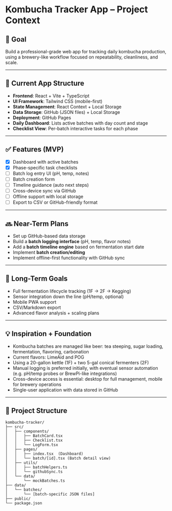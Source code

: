 # Kombucha Tracker App – Project Context

## 🎯 Goal

Build a professional-grade web app for tracking daily kombucha production, using a brewery-like workflow focused on repeatability, cleanliness, and scale.

---

## 🧱 Current App Structure

- **Frontend**: React + Vite + TypeScript
- **UI Framework**: Tailwind CSS (mobile-first)
- **State Management**: React Context + Local Storage
- **Data Storage**: GitHub (JSON files) + Local Storage
- **Deployment**: GitHub Pages
- **Daily Dashboard**: Lists active batches with day count and stage
- **Checklist View**: Per-batch interactive tasks for each phase

---

## ✅ Features (MVP)

- [x] Dashboard with active batches
- [x] Phase-specific task checklists
- [ ] Batch log entry UI (pH, temp, notes)
- [ ] Batch creation form
- [ ] Timeline guidance (auto next steps)
- [ ] Cross-device sync via GitHub
- [ ] Offline support with local storage
- [ ] Export to CSV or GitHub-friendly format

---

## 🔜 Near-Term Plans

- Set up GitHub-based data storage
- Build a **batch logging interface** (pH, temp, flavor notes)
- Add a **batch timeline engine** based on fermentation start date
- Implement **batch creation/editing**
- Implement offline-first functionality with GitHub sync

---

## 🧪 Long-Term Goals

- Full fermentation lifecycle tracking (1F → 2F → Kegging)
- Sensor integration down the line (pH/temp, optional)
- Mobile PWA support
- CSV/Markdown export
- Advanced flavor analysis + scaling plans

---

## 💡 Inspiration + Foundation

- Kombucha batches are managed like beer: tea steeping, sugar loading, fermentation, flavoring, carbonation
- Current flavors: LimeAid and POG
- Using a 20-gallon kettle (1F) + two 5-gal conical fermenters (2F)
- Manual logging is preferred initially, with eventual sensor automation (e.g. pH/temp probes or BrewPi-like integrations)
- Cross-device access is essential: desktop for full management, mobile for brewery operations
- Single-user application with data stored in GitHub

---

## 📁 Project Structure

```plaintext
kombucha-tracker/
├── src/
│   ├── components/
│   │   ├── BatchCard.tsx
│   │   ├── Checklist.tsx
│   │   └── LogForm.tsx
│   ├── pages/
│   │   ├── index.tsx  (Dashboard)
│   │   └── batch/[id].tsx (Batch detail view)
│   ├── utils/
│   │   ├── batchHelpers.ts
│   │   └── githubSync.ts
│   └── data/
│       └── mockBatches.ts
├── data/
│   └── batches/
│       └── [batch-specific JSON files]
├── public/
└── package.json
```
